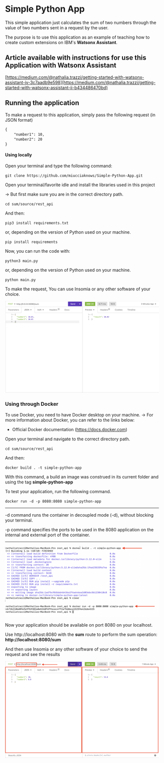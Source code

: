 # Simple Python App

This simple application just calculates the sum of two numbers through the value of two numbers sent in a request by the user. 
 
The purpose is to use this application as an example of teaching how to create custom extensions on IBM's **Watsonx Assistant**.

## Article available with instructions for use this Application with Watsonx Assistant 

[https://medium.com/@nathalia.trazzi/getting-started-with-watsonx-assistant-iv-3c7aadb9e598](https://medium.com/@nathalia.trazzi/getting-started-with-watsonx-assistant-ii-b434486470bd)

## Running the application


To make a request to this application, simply pass the following request (in JSON format)

```
{
	"number1": 10,
	"number2": 20
}

```

#### Using locally 

Open your terminal and type the following command:

`git clone https://github.com/miucciaknows/Simple-Python-App.git`

Open your terminal/favorite idle and install the libraries used in this project

-> But first make sure you are in the correct directory path.

`cd sum/source/rest_api`

And then:

`pip3 install requirements.txt`

or, depending on the version of Python used on your machine.

`pip install requirements`

Now, you can run the code with:

`python3 main.py`

or, depending on the version of Python used on your machine.

`python main.py`

To make the request, You can use Insomia or any other software of your choice.

![Image 1](./Images/01.png)

### Using through Docker

To use Docker, you need to have Docker desktop on your machine.
-> For more information about Docker, you can refer to the links below:
- Official Docker documentation (https://docs.docker.com)

Open your terminal and navigate to the correct directory path.

`cd sum/source/rest_api`

And then:

`docker build . -t simple-python-app`

With this command, a build an image was construed in its current folder and using the tag **simple-python-app**

To test your application, run the following command.

`docker run -d -p 8080:8080 simple-python-app`

******************************************************************************************************************************
-d command runs the container in decoupled mode (-d), without blocking your terminal.

-p command specifies the ports to be used in the 8080 application on the internal and external port of the container.

******************************************************************************************************************************

![Image 2](./Images/02.png)

Now your application should be available on port 8080 on your localhost.


Use http://localhost:8080 with the **sum** route to perform the sum operation: **http://localhost:8080/sum**

And then use Insomia or any other software of your choice to send the request and see the results

![Image 3](./Images/03.png)

